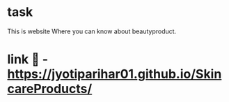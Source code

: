 # task 
This is website Where you can know about beautyproduct. 
# link 🔗 - https://jyotiparihar01.github.io/SkincareProducts/
